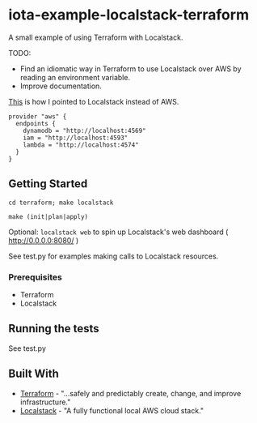 # iota-example-localstack-terraform

A small example of using Terraform with Localstack.

TODO:
- Find an idiomatic way in Terraform to use Localstack over AWS by reading an environment variable.
- Improve documentation.


[This](terraform/provider.tf) is how I pointed to Localstack instead of AWS.
```hcl-terraform
provider "aws" {
  endpoints {
    dynamodb = "http://localhost:4569"
    iam = "http://localhost:4593"
    lambda = "http://localhost:4574"
  }
}
```
## Getting Started

`cd terraform; make localstack`
    
`make (init|plan|apply)`

Optional: `localstack web` to spin up Localstack's web dashboard ( http://0.0.0.0:8080/ )

See test.py for examples making calls to Localstack resources.

### Prerequisites
- Terraform
- Localstack

## Running the tests

See test.py

## Built With

* [Terraform](https://www.terraform.io/) - "...safely and predictably create, change, and improve infrastructure."
* [Localstack](https://github.com/localstack/localstack) - "A fully functional local AWS cloud stack."
